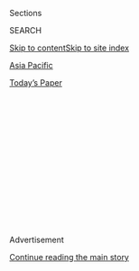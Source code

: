 <div id="app">

<div>

<div>

<div>

<div class="NYTAppHideMasthead css-1q2w90k e1suatyy0">

<div class="section css-ui9rw0 e1suatyy2">

<div class="css-eph4ug er09x8g0">

<div class="css-6n7j50">

</div>

<span class="css-1dv1kvn">Sections</span>

<div class="css-10488qs">

<span class="css-1dv1kvn">SEARCH</span>

</div>

[Skip to content](#site-content)[Skip to site index](#site-index)

</div>

<div id="masthead-section-label" class="css-1wr3we4 eaxe0e00">

[Asia
Pacific](https://www.nytimes3xbfgragh.onion/section/world/asia)

</div>

<div class="css-10698na e1huz5gh0">

</div>

</div>

<div id="masthead-bar-one" class="section hasLinks css-15hmgas e1csuq9d3">

<div class="css-uqyvli e1csuq9d0">

</div>

<div class="css-1uqjmks e1csuq9d1">

</div>

<div class="css-9e9ivx">

[](https://myaccount.nytimes3xbfgragh.onion/auth/login?response_type=cookie&client_id=vi)

</div>

<div class="css-1bvtpon e1csuq9d2">

[Today’s
Paper](https://www.nytimes3xbfgragh.onion/section/todayspaper)

</div>

</div>

</div>

</div>

<div data-aria-hidden="false">

<div id="site-content" data-role="main">

<div>

<div class="css-1aor85t" style="opacity:0.000000001;z-index:-1;visibility:hidden">

<div class="css-1hqnpie">

<div class="css-epjblv">

<span class="css-17xtcya">[Asia
Pacific](/section/world/asia)</span><span class="css-x15j1o">|</span><span class="css-fwqvlz">Protests
Take On Thai Monarchy, Despite Laws Banning Such
Criticism</span>

</div>

<div class="css-k008qs">

<div class="css-1iwv8en">

<span class="css-18z7m18"></span>

<div>

</div>

</div>

<span class="css-1n6z4y">https://nyti.ms/3iElkI5</span>

<div class="css-1705lsu">

<div class="css-4xjgmj">

<div class="css-4skfbu" data-role="toolbar" data-aria-label="Social Media Share buttons, Save button, and Comments Panel with current comment count" data-testid="share-tools">

  - 
  - 
  - 
  - 
    
    <div class="css-6n7j50">
    
    </div>

  - 

</div>

</div>

</div>

</div>

</div>

</div>

<div class="css-13pd83m">

</div>

<div id="top-wrapper" class="css-1sy8kpn">

<div id="top-slug" class="css-l9onyx">

Advertisement

</div>

[Continue reading the main
story](#after-top)

<div class="ad top-wrapper" style="text-align:center;height:100%;display:block;min-height:250px">

<div id="top" class="place-ad" data-position="top" data-size-key="top">

</div>

</div>

<div id="after-top">

</div>

</div>

<div>

<div id="sponsor-wrapper" class="css-1hyfx7x">

<div id="sponsor-slug" class="css-19vbshk">

Supported by

</div>

[Continue reading the main
story](#after-sponsor)

<div id="sponsor" class="ad sponsor-wrapper" style="text-align:center;height:100%;display:block">

</div>

<div id="after-sponsor">

</div>

</div>

<div class="css-186x18t">

</div>

<div class="css-1vkm6nb ehdk2mb0">

# Protests Take On Thai Monarchy, Despite Laws Banning Such Criticism

</div>

The rare questioning of Thailand’s royal family comes as student-led
demonstrations have gained momentum, testing the government and the
boundaries of strict lèse-majesté laws.

<div class="css-79elbk" data-testid="photoviewer-wrapper">

<div class="css-z3e15g" data-testid="photoviewer-wrapper-hidden">

</div>

<div class="css-1a48zt4 ehw59r15" data-testid="photoviewer-children">

![<span class="css-16f3y1r e13ogyst0" data-aria-hidden="true">A protest
by students in Srinakharinwirot University in Bangkok on
Thursday.</span><span class="css-cnj6d5 e1z0qqy90" itemprop="copyrightHolder"><span class="css-1ly73wi e1tej78p0">Credit...</span><span><span>Adam
Dean for The New York
Times</span></span></span>](https://static01.graylady3jvrrxbe.onion/images/2020/08/13/world/13thailand01/merlin_175647204_5c1278c4-ca15-4b92-8239-dfcf0dd604ae-articleLarge.jpg?quality=75&auto=webp&disable=upscale)

</div>

</div>

<div class="css-18e8msd">

<div class="css-vp77d3 epjyd6m0">

<div class="css-hus3qt ey68jwv0" data-aria-hidden="true">

[![Hannah
Beech](https://static01.graylady3jvrrxbe.onion/images/2018/10/08/multimedia/author-hannah-beech/author-hannah-beech-thumbLarge.png
"Hannah Beech")](https://www.nytimes3xbfgragh.onion/by/hannah-beech)

</div>

<div class="css-1baulvz">

By [<span class="css-1baulvz last-byline" itemprop="name">Hannah
Beech</span>](https://www.nytimes3xbfgragh.onion/by/hannah-beech)

</div>

</div>

  - 
    
    <div class="css-ld3wwf e16638kd2">
    
    Published Aug. 13, 2020Updated Aug. 20,
    2020
    
    </div>

  - 
    
    <div class="css-4xjgmj">
    
    <div class="css-pvvomx" data-role="toolbar" data-aria-label="Social Media Share buttons, Save button, and Comments Panel with current comment count" data-testid="share-tools">
    
      - 
      - 
      - 
      - 
        
        <div class="css-6n7j50">
        
        </div>
    
      - 
    
    </div>
    
    </div>

</div>

</div>

<div class="section meteredContent css-1r7ky0e" name="articleBody" itemprop="articleBody">

<div class="css-1fanzo5 StoryBodyCompanionColumn">

<div class="css-53u6y8">

BANGKOK — The plainclothes men showed up late at night near Thammasat
University in Bangkok, casing out the residence where the student
activist slept. On Thursday morning, Panusaya Sithijirawattanakul went
to her sociology class, called her mother and waited for her arrest. She
was sure it was to come.

Earlier this week, Ms. Panusaya, 21, stood on a stage during an
anti-government protest at Thammasat and addressed, head on, the role of
the monarchy in a country where criticism of the institution has been
limited by strict lèse-majesté laws.

“In the past, there have been statements fooling us by saying that
people born into the royal family are incarnations of gods and angels,”
she said at the protest on Monday. “With all due respect, please ask
yourselves, are you sure that angels or gods have this kind of
personality?”

[King Maha Vajiralongkorn
Bodindradebayavarangkun](https://www.nytimes3xbfgragh.onion/2019/11/06/world/asia/thailand-king-consort-wives.html),
who spends most of his time in Europe, returned to Thailand for his
mother’s birthday on Wednesday. By Thursday, the nation’s head of state
was gone again, with his fourth wife, the queen.

</div>

</div>

<div class="css-1fanzo5 StoryBodyCompanionColumn">

<div class="css-53u6y8">

On the Thammasat campus, like everywhere in Thailand, stands a giant
portrait of the king, the 10th monarch of the Chakri Dynasty, dressed in
golden brocade with a somber expression on his face.

While the country’s absolute monarchy was toppled by a bloodless
revolution in 1932, Thailand remains bound by royal traditions. The
father of King Maha Vajiralongkorn reigned for 70 years and was the
world’s longest-serving monarch at the time of his death in 2016.

[Thailand’s student-led anti-government
protests](https://www.nytimes3xbfgragh.onion/2020/08/20/world/asia/thailand-arrests-protests.html),
which have gained momentum this summer, have addressed everything from
the disappearance of activists critical of the military and monarchy, to
the enduring power of a 2014 coup leader who [now serves as prime
minister](https://www.nytimes3xbfgragh.onion/2019/06/05/world/asia/thailand-prayuth-prime-minister.html).

Over the last few days, however, they have added a new element to the
mix: direct criticism of a royal institution that, through decades of
street and student protest, tried to position itself as floating above
politics.

In an interview on Thursday, Ms. Panusaya said that Thailand’s problems
were rooted in its monarchical traditions.

</div>

</div>

<div class="css-1fanzo5 StoryBodyCompanionColumn">

<div class="css-53u6y8">

“I know I am taking a very high risk that I could go to jail or be
tortured or die,” she said, “but I don’t think it’s the time to be
afraid anymore.”

</div>

</div>

<div class="css-79elbk" data-testid="photoviewer-wrapper">

<div class="css-z3e15g" data-testid="photoviewer-wrapper-hidden">

</div>

<div class="css-1a48zt4 ehw59r15" data-testid="photoviewer-children">

![<span class="css-16f3y1r e13ogyst0" data-aria-hidden="true">“I know I
am taking a very high risk that I could go to jail or be tortured or
die, but I don’t think it’s the time to be afraid anymore,” said
Panusaya
Sithijirawattanakul.</span><span class="css-cnj6d5 e1z0qqy90" itemprop="copyrightHolder"><span class="css-1ly73wi e1tej78p0">Credit...</span><span>Adam
Dean for The New York
Times</span></span>](https://static01.graylady3jvrrxbe.onion/images/2020/08/13/world/13thailand02/merlin_175647165_178a0ba2-b87f-4996-8ad2-3d2eb3517ef2-articleLarge.jpg?quality=75&auto=webp&disable=upscale)

</div>

</div>

<div class="css-1fanzo5 StoryBodyCompanionColumn">

<div class="css-53u6y8">

At least nine activists who fled overseas since the 2014 coup have
disappeared after criticizing Thailand’s most hallowed institutions. The
bodies of two of them were later found on the banks of a river, their
bellies stuffed with concrete.

Another two critics who over the past week have called for reforms to
the monarchy have been the subject of lèse-majesté complaints. The crime
can carry a jail term of up to 15 years.

Although Thailand has escaped the coronavirus pandemic largely
unscathed, its tourism-dependent economy has been battered. Protesters
have contrasted the economic hardship of millions of Thais with the
wealth of the royal family, which is one of the richest in the world. In
2017, [the king took personal
control](https://www.nytimes3xbfgragh.onion/2018/06/17/world/asia/thailand-king-assets.html)
of the royal coffers, rather than let its finances be overseen by state
agencies.

“While people are starving, the monarchy is spending lavishly,” Ms.
Panusaya said on Thursday.

Thammasat University, like Tiananmen or Tahrir, is a byword for a
democracy movement violently thwarted. In 1976, security forces and
paramilitaries stormed the university area, shooting, hanging and
beating students and other protesters. Dozens, at least, were killed.

An iconic Associated Press photograph of the massacre captured a
lifeless body hanging from a tree as a man swung a chair at the corpse.
Crowds, including children, appeared to cheer on the attacker.

</div>

</div>

<div class="css-1fanzo5 StoryBodyCompanionColumn">

<div class="css-53u6y8">

The protest on Monday at Thammasat was at another campus, located on the
outskirts of Bangkok. Arnon Nampa, a human rights lawyer who was charged
with sedition last week, repeated calls he made for an open discussion
about the monarchy.

The king’s powers, he said, should be limited to those of a
constitutional monarchy. Such calls, he stressed, were not meant to
overthrow the institution.

Toward the end of Monday night, Ms. Panusaya read a 10-point statement
from a student group urging reforms to the royal institution. Among the
demands were a call to end the punitive lèse-majesté law and a proposal
to trim the royal budget.

The student group also called for the monarchy to refrain from politics.
Thailand has undergone a dozen successful coups since 1932, and the
monarch has formally endorsed those changes of government.

Last year, a party critical of the junta that took power in 2014
nominated the king’s elder sister as its candidate for prime minister.

The king quickly [quashed his sister’s political
foray](https://www.nytimes3xbfgragh.onion/2019/02/08/world/asia/thailand-prime-minister-princess.html).
The party that nominated her was later
[dissolved](https://www.nytimes3xbfgragh.onion/2019/03/07/world/asia/thailand-thai-raksa-chart-princess.html).
Forces associated with the junta leader, Prayuth Chan-ocha, won the
elections, in a vote that international observers said was deeply
flawed. He remains as prime minister and has referred to his government
as one that represents the
king.

</div>

</div>

<div class="css-79elbk" data-testid="photoviewer-wrapper">

<div class="css-z3e15g" data-testid="photoviewer-wrapper-hidden">

</div>

<div class="css-1a48zt4 ehw59r15" data-testid="photoviewer-children">

<div class="css-1xdhyk6 erfvjey0">

<span class="css-1ly73wi e1tej78p0">Image</span>

<div class="css-zjzyr8">

<div data-testid="lazyimage-container" style="height:257.77777777777777px">

</div>

</div>

</div>

<span class="css-16f3y1r e13ogyst0" data-aria-hidden="true">Large
portraits of King Maha Vajiralongkorn, like this one outside Thammasat
University Hospital, are ubiquitous in
Thailand.</span><span class="css-cnj6d5 e1z0qqy90" itemprop="copyrightHolder"><span class="css-1ly73wi e1tej78p0">Credit...</span><span>Adam
Dean for The New York Times</span></span>

</div>

</div>

<div class="css-1fanzo5 StoryBodyCompanionColumn">

<div class="css-53u6y8">

After the Thammasat protest this week, a university official said that
the student organizers had not followed an agreement on what would be
discussed at the rally.

</div>

</div>

<div class="css-1fanzo5 StoryBodyCompanionColumn">

<div class="css-53u6y8">

A police spokesman said on Thursday that the student protesters were
testing the limits with their frank speech.

“To whomever is going to the protest, I believe everyone knows what can
and cannot be done,” Col. Kissana Phathanacharoen said. “Things that you
say will be tied to you. There will be evidence kept for the future.”

Earlier this month, Gen. Apirat Kongsompong, the army chief, said that
while the coronavirus was a curable illness, “hating your own country is
a disease that is not curable.”

“If being unpatriotic cannot be cured, do they deserve a similar ending
to the students at Thammasat in the 1970s?” said Sunai Phasuk, a senior
researcher on Thailand for Human Rights Watch. “This link is one
everyone in Thailand will make.”

On Thursday afternoon, amid torrential downpours, a brief rally took
place at Srinakharinwirot University in Bangkok amid a large police
presence. Some of the organizers said on social media that they were
allowed to proceed only if they did not mention the role of the monarchy
in their speeches.

Sirin Mungcharoen, an activist at Chulalongkorn University in Bangkok,
said that the 10-point manifesto laid out by Ms. Panusaya at Thammasat
was important because “it opened the way for the public to be able to
criticize the monarchy.”

</div>

</div>

<div class="css-1fanzo5 StoryBodyCompanionColumn">

<div class="css-53u6y8">

Intimidating those who expressed such opinions was wrong, she said, and
democratic debate was needed in Thailand.

Still, she added, the protest movement’s main agenda remained ridding
the country of its military-drafted constitution, dissolving part of
Parliament and ensuring that dissidents didn’t disappear.

“These three demands are what we have demanded since the very
beginning,” she said. “There has to be respect for human rights.”

Since the coup six years ago, thousands of people who criticized the
government have been forced to undergo sessions at “attitude
readjustment camps” in military compounds. A computer crimes act and
other legislation have been used to imprison others. A state of
emergency put in place because of the pandemic is being used to justify
actions against student protesters.

As evening fell on Thursday, Ms. Panusaya said she had not yet been
arrested. Seeking safety in numbers, she had holed up for the night with
other student activists. She was still waiting.

Muktita Suhartono contributed reporting.

</div>

</div>

</div>

<div>

</div>

<div>

</div>

<div>

</div>

<div>

<div id="bottom-wrapper" class="css-1ede5it">

<div id="bottom-slug" class="css-l9onyx">

Advertisement

</div>

[Continue reading the main
story](#after-bottom)

<div id="bottom" class="ad bottom-wrapper" style="text-align:center;height:100%;display:block;min-height:90px">

</div>

<div id="after-bottom">

</div>

</div>

</div>

</div>

</div>

## Site Index

<div>

</div>

## Site Information Navigation

  - [© <span>2020</span> <span>The New York Times
    Company</span>](https://help.nytimes3xbfgragh.onion/hc/en-us/articles/115014792127-Copyright-notice)

<!-- end list -->

  - [NYTCo](https://www.nytco.com/)
  - [Contact
    Us](https://help.nytimes3xbfgragh.onion/hc/en-us/articles/115015385887-Contact-Us)
  - [Work with us](https://www.nytco.com/careers/)
  - [Advertise](https://nytmediakit.com/)
  - [T Brand Studio](http://www.tbrandstudio.com/)
  - [Your Ad
    Choices](https://www.nytimes3xbfgragh.onion/privacy/cookie-policy#how-do-i-manage-trackers)
  - [Privacy](https://www.nytimes3xbfgragh.onion/privacy)
  - [Terms of
    Service](https://help.nytimes3xbfgragh.onion/hc/en-us/articles/115014893428-Terms-of-service)
  - [Terms of
    Sale](https://help.nytimes3xbfgragh.onion/hc/en-us/articles/115014893968-Terms-of-sale)
  - [Site
    Map](https://spiderbites.nytimes3xbfgragh.onion)
  - [Help](https://help.nytimes3xbfgragh.onion/hc/en-us)
  - [Subscriptions](https://www.nytimes3xbfgragh.onion/subscription?campaignId=37WXW)

</div>

</div>

</div>

</div>
